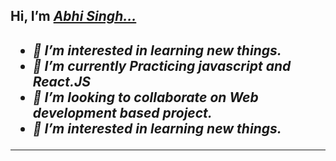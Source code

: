 <h2>Hi, I’m <a href="https://github.com/AbhiSingh58"><em>Abhi Singh...<em></a><h2>
<!-- <hr> -->
  <ul>
    <li>👀 I’m interested in learning new things.</li>
    <li>🌱 I’m currently Practicing javascript and React.JS</li>
    <li>💞️ I’m looking to collaborate on Web development based project.</li>
    <li>👀 I’m interested in learning new things.</li>
    
  </ul>

<!---
AbhiSingh58/AbhiSingh58 is a ✨ special ✨ repository because its `README.md` (this file) appears on your GitHub profile.
You can click the Preview link to take a look at your changes.
--->
<hr>

<!-- <h1><em>Contact Me .. <em><h1> -->


